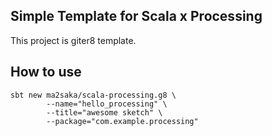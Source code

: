Simple Template for Scala x Processing
---------------------------------------

This project is giter8 template.

## How to use

```
sbt new ma2saka/scala-processing.g8 \
        --name="hello_processing" \
        --title="awesome sketch" \
        --package="com.example.processing"
```
